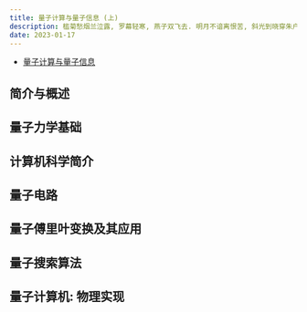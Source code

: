 ```yaml
---
title: 量子计算与量子信息 (上)
description: 槛菊愁烟兰泣露, 罗幕轻寒, 燕子双飞去. 明月不谙离恨苦, 斜光到晓穿朱户.
date: 2023-01-17
---
```


- [量子计算与量子信息](https://book.douban.com/subject/35777059/)

## 简介与概述

## 量子力学基础

## 计算机科学简介

## 量子电路

## 量子傅里叶变换及其应用

## 量子搜索算法

## 量子计算机: 物理实现
